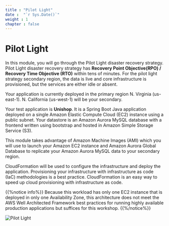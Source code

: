 ```yaml
---
title : "Pilot Light"
date :  "`r Sys.Date()`" 
weight : 1 
chapter : false
---
```

# Pilot Light
In this module, you will go through the Pilot Light disaster recovery strategy. Pilot Light disaster recovery strategy has **Recovery Point Objective(RPO) / Recovery Time Objective (RTO)**  within tens of minutes. For the pilot light strategy secondary region, the data is live and core infrastructure is provisioned, but the services are either idle or absent.

Your application is currently deployed in the primary region N. Virginia (us-east-1). N. California (us-west-1) will be your secondary.

Your test application is **Unishop**. It is a Spring Boot Java application deployed on a single Amazon Elastic Compute Cloud (EC2)  instance using a public subnet. Your datastore is an Amazon Aurora MySQL database with a frontend written using bootstrap and hosted in Amazon Simple Storage Service (S3).

This module takes advantage of Amazon Machine Images (AMI) which you will use to launch your Amazon EC2 instance and Amazon Aurora Global Database to replicate your Amazon Aurora MySQL data to your secondary region.

CloudFormation will be used to configure the infrastructure and deploy the application. Provisioning your infrastructure with infrastructure as code (IaC) methodologies is a best practice. CloudFormation is an easy way to speed up cloud provisioning with infrastructure as code.

{{%notice info%}}
Because this workload has only one EC2 instance that is deployed in only one Availability Zone, this architecture does not meet the AWS Well Architected Framework best practices for running highly available production applications but suffices for this workshop.
{{%/notice%}}


![Pilot Light](/images/pilotlight.png?width=60pc)